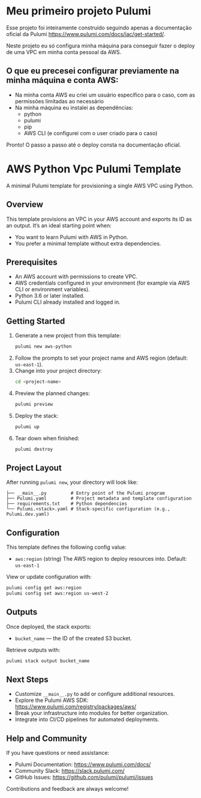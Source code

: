  # Meu primeiro projeto Pulumi 

 Esse projeto foi inteiramente construído seguindo apenas a documentação oficial da Pulumi <https://www.pulumi.com/docs/iac/get-started/>.
 
 Neste projeto eu só configura minha máquina para conseguir fazer o deploy de uma VPC em minha conta pessoal da AWS.

 ## O que eu precesei configurar previamente na minha máquina e conta AWS:

 - Na minha conta AWS eu criei um usuário específico para o caso, com as permissões limitadas ao necessário
 - Na minha máquina eu instalei as dependências:
   - python
   - pulumi
   - pip
   - AWS CLI (e configurei com o user criado para o caso)

 Pronto!
 O passo a passo até o deploy consta na documentação oficial.

 # AWS Python Vpc Pulumi Template

 A minimal Pulumi template for provisioning a single AWS VPC using Python.

 ## Overview

 This template provisions an VPC in your AWS account and exports its ID as an output. It’s an ideal starting point when:
  - You want to learn Pulumi with AWS in Python.
  - You prefer a minimal template without extra dependencies.

 ## Prerequisites

 - An AWS account with permissions to create VPC.
 - AWS credentials configured in your environment (for example via AWS CLI or environment variables).
 - Python 3.6 or later installed.
 - Pulumi CLI already installed and logged in.

 ## Getting Started

 1. Generate a new project from this template:
    ```bash
    pulumi new aws-python
    ```
 2. Follow the prompts to set your project name and AWS region (default: `us-east-1`).
 3. Change into your project directory:
    ```bash
    cd <project-name>
    ```
 4. Preview the planned changes:
    ```bash
    pulumi preview
    ```
 5. Deploy the stack:
    ```bash
    pulumi up
    ```
 6. Tear down when finished:
    ```bash
    pulumi destroy
    ```

 ## Project Layout

 After running `pulumi new`, your directory will look like:
 ```
 ├── __main__.py         # Entry point of the Pulumi program
 ├── Pulumi.yaml         # Project metadata and template configuration
 ├── requirements.txt    # Python dependencies
 └── Pulumi.<stack>.yaml # Stack-specific configuration (e.g., Pulumi.dev.yaml)
 ```

 ## Configuration

 This template defines the following config value:

 - `aws:region` (string)
   The AWS region to deploy resources into.
   Default: `us-east-1`

 View or update configuration with:
 ```bash
 pulumi config get aws:region
 pulumi config set aws:region us-west-2
 ```

 ## Outputs

 Once deployed, the stack exports:

 - `bucket_name` — the ID of the created S3 bucket.

 Retrieve outputs with:
 ```bash
 pulumi stack output bucket_name
 ```

 ## Next Steps

 - Customize `__main__.py` to add or configure additional resources.
 - Explore the Pulumi AWS SDK: https://www.pulumi.com/registry/packages/aws/
 - Break your infrastructure into modules for better organization.
 - Integrate into CI/CD pipelines for automated deployments.

 ## Help and Community

 If you have questions or need assistance:
 - Pulumi Documentation: https://www.pulumi.com/docs/
 - Community Slack: https://slack.pulumi.com/
 - GitHub Issues: https://github.com/pulumi/pulumi/issues

 Contributions and feedback are always welcome!